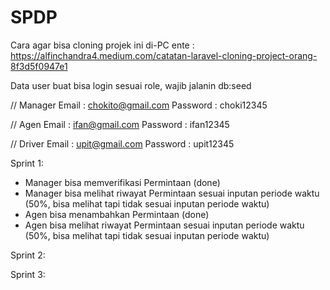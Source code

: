 # SPDP

Cara agar bisa cloning projek ini di-PC ente :
https://alfinchandra4.medium.com/catatan-laravel-cloning-project-orang-8f3d5f0947e1

Data user buat bisa login sesuai role, wajib jalanin db:seed

// Manager
Email     : chokito@gmail.com
Password  : choki12345

// Agen
Email     : ifan@gmail.com
Password  : ifan12345

// Driver
Email     : upit@gmail.com
Password  : upit12345

Sprint 1:
- Manager bisa memverifikasi Permintaan (done)
- Manager bisa melihat riwayat Permintaan sesuai inputan periode waktu (50%, bisa melihat tapi tidak sesuai inputan periode waktu)
- Agen bisa menambahkan Permintaan (done)
- Agen bisa melihat riwayat Permintaan sesuai inputan periode waktu (50%, bisa melihat tapi tidak sesuai inputan periode waktu)

Sprint 2:

Sprint 3:
